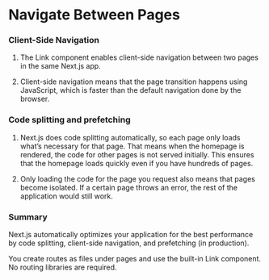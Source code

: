 # Navigate Between Pages


### Client-Side Navigation
1. The Link component enables client-side navigation between two pages in the same Next.js app.

2. Client-side navigation means that the page transition happens using JavaScript,
which is faster than the default navigation done by the browser.



### Code splitting and prefetching

1. Next.js does code splitting automatically, so each page only loads what’s necessary for that page.
    That means when the homepage is rendered, the code for other pages
    is not served initially.
    This ensures that the homepage loads quickly even if you have
    hundreds of pages.

2. Only loading the code for the page you request also means that pages become isolated. 
If a certain page throws an error, the rest of the application would still work.

### Summary
Next.js automatically optimizes your application for the best performance by code splitting,
client-side navigation, and prefetching (in production).

You create routes as files under pages and use the built-in Link component.
No routing libraries are required.